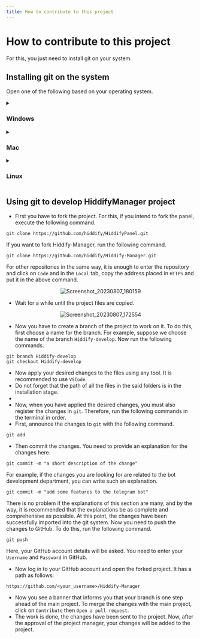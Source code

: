 ```yaml
---
title: How to contribute to this project
---
```


# How to contribute to this project
For this, you just need to install git on your system.

## Installing git on the system
Open one of the following based on your operating system.
<details dir=ltr markdown="1"><summary><h3>Windows</h3></summary>

- First, go to [here](https://git-scm.com/download/win) and download the version for Windows.
- Then unzip the downloaded file and install it.
<div align=center markdown="1">

![location-git-windows-download](https://github.com/hiddify/Hiddify-Manager/assets/125398461/cd883726-f340-441c-bbca-df98f0389de2)

</div>

- Then follow the installation wizard until the end with next and yes. It is recommended not to change the default settings.

<div align=center markdown="1">

![read-and-accept-git-license-agreement](https://github.com/hiddify/Hiddify-Manager/assets/125398461/c8220a90-4f88-451f-ac60-ca6280feef20)

</div>
By default, the installation location of git is in this path.

```
C:/Program Files/Git
```

It means that in the next stages, the projects will be placed in this direction. The work is done.
- To check the version of `git` installed, open `command prompt` and run the following command.


```
git version
```


- By default, `git` is installed in the user's `Home` folder.
</details>

<details dir=ltr markdown="1"><summary><h3>Mac</h3></summary>

- First, download the installation file from [here](https://sourceforge.net/projects/git-osx-installer/files/git-2.23.0-intel-universal-mavericks.dmg/download?use_mirror=autoselect) .
- Then run it. It has a very simple installation.
- After installation, to check the installed `git` version, open `terminal` and run the following command.


```
git version
```



</details>

<details dir=ltr markdown="1"><summary><h3>Linux</h3></summary>

In most distributions of the Linux operating system, git is installed by default and you do not need to do anything special. But if you need to install it for any reason, you should search and find the appropriate command for that distribution. Next is the installation command related to the famous Ned distribution.

**Debian/Ubuntu**

```
sudo apt-get install git-all
```

**Fedora**

```
dnf install git-all
```

**Arch**
````
pacman -Syu git-all
````

In all distributions, git is installed in the home path of the user.
- Run this command to check the version of git installed in the terminal.


```
git version
```

</details>




## Using git to develop HiddifyManager project

- First you have to fork the project. For this, if you intend to fork the panel, execute the following command.


```
git clone https://github.com/hiddify/HiddifyPanel.git
```


If you want to fork Hiddify-Manager, run the following command.


```
git clone https://github.com/hiddify/Hiddify-Manager.git
```


For other repositories in the same way, it is enough to enter the repository and click on `Code` and in the `Local` tab, copy the address placed in `HTTPS` and put it in the above command.

<div align=center>

![Screenshot_20230807_180159](https://github.com/hiddify/Hiddify-Manager/assets/125398461/483dde4e-e4fd-470a-be94-552d5c72c2a8)

</div>

- Wait for a while until the project files are copied.

<div align=center>

![Screenshot_20230807_172554](https://github.com/hiddify/Hiddify-Manager/assets/125398461/b4730f3a-3f86-4792-8ccc-6a5789056c1d)

</div>

- Now you have to create a branch of the project to work on it. To do this, first choose a name for the branch. For example, suppose we choose the name of the branch `Hiddify-develop`. Now run the following commands.


```
git branch Hiddify-develop
git checkout Hiddify-develop
```



- Now apply your desired changes to the files using any tool. It is recommended to use `VSCode`.
- Do not forget that the path of all the files in the said folders is in the installation stage.
-
- Now, when you have applied the desired changes, you must also register the changes in `git`. Therefore, run the following commands in the terminal in order.
- First, announce the changes to `git` with the following command.



```
git add
```


- Then commit the changes. You need to provide an explanation for the changes here.


```
git commit -m "a short description of the change"
```


For example, if the changes you are looking for are related to the bot development department, you can write such an explanation.



```
git commit -m "add some features to the telegram bot"
```


There is no problem if the explanations of this section are many, and by the way, it is recommended that the explanations be as complete and comprehensive as possible.
At this point, the changes have been successfully imported into the git system. Now you need to push the changes to GitHub. To do this, run the following command.


```
git push
```

Here, your GitHub account details will be asked. You need to enter your `Username` and `Password` in GitHub.


- Now log in to your GitHub account and open the forked project.
It has a path as follows:


`https://github.com/<your_username>/Hiddify-Manager`


- Now you see a banner that informs you that your branch is one step ahead of the main project. To merge the changes with the main project, click on `Contribute` then `Open a pull request`.
- The work is done, the changes have been sent to the project. Now, after the approval of the project manager, your changes will be added to the project.

